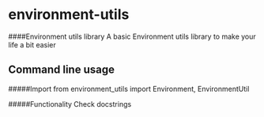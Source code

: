 # environment-utils
####Environment utils library
A basic Environment utils library to make your life a bit easier

Command line usage
-------
#####Import
    from environment_utils import Environment, EnvironmentUtil

#####Functionality
    Check docstrings
